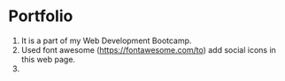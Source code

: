 # Portfolio
1. It is a part of my Web Development Bootcamp.<br>
2. Used font awesome (https://fontawesome.com/to) add social icons in this web page.<br>
3. 
